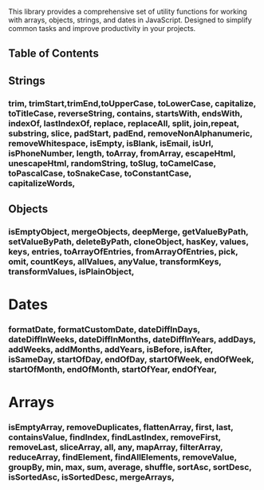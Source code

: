 This library provides a comprehensive set of utility functions for working with arrays, objects, strings, and dates in JavaScript. Designed to simplify common tasks and improve productivity in your projects.

## Table of Contents

## Strings

### trim, trimStart,trimEnd,toUpperCase, toLowerCase, capitalize, toTitleCase, reverseString, contains, startsWith, endsWith, indexOf, lastIndexOf, replace, replaceAll, split, join,repeat, substring, slice, padStart, padEnd, removeNonAlphanumeric, removeWhitespace, isEmpty, isBlank, isEmail, isUrl, isPhoneNumber, length, toArray, fromArray, escapeHtml, unescapeHtml, randomString, toSlug, toCamelCase, toPascalCase, toSnakeCase, toConstantCase, capitalizeWords,

## Objects

### isEmptyObject, mergeObjects, deepMerge, getValueByPath, setValueByPath, deleteByPath, cloneObject, hasKey, values, keys, entries, toArrayOfEntries, fromArrayOfEntries, pick, omit, countKeys, allValues, anyValue, transformKeys, transformValues, isPlainObject,

# Dates

### formatDate, formatCustomDate, dateDiffInDays, dateDiffInWeeks, dateDiffInMonths, dateDiffInYears, addDays, addWeeks, addMonths, addYears, isBefore, isAfter, isSameDay, startOfDay, endOfDay, startOfWeek, endOfWeek, startOfMonth, endOfMonth, startOfYear, endOfYear,

# Arrays

### isEmptyArray, removeDuplicates, flattenArray, first, last, containsValue, findIndex, findLastIndex, removeFirst, removeLast, sliceArray, all, any, mapArray, filterArray, reduceArray, findElement, findAllElements, removeValue, groupBy, min, max, sum, average, shuffle, sortAsc, sortDesc, isSortedAsc, isSortedDesc, mergeArrays,
